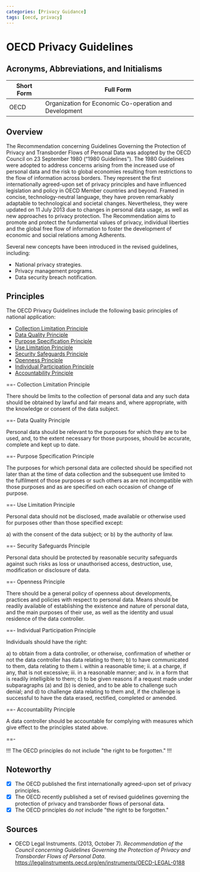 ```yaml
---
categories: [Privacy Guidance]
tags: [oecd, privacy]
---
```


# OECD Privacy Guidelines

## Acronyms, Abbreviations, and Initialisms

| Short Form | Full Form |
| - | - |
| OECD | Organization for Economic Co-operation and Development |

## Overview

The Recommendation concerning Guidelines Governing the Protection of Privacy and Transborder Flows of Personal Data was adopted by the OECD Council on 23 September 1980 (“1980 Guidelines”). The 1980 Guidelines were adopted to address concerns arising from the increased use of personal data and the risk to global economies resulting from restrictions to the flow of information across borders. They represent the first internationally agreed-upon set of privacy principles and have influenced legislation and policy in OECD Member countries and beyond. Framed in concise, technology-neutral language, they have proven remarkably adaptable to technological and societal changes. Nevertheless, they were updated on 11 July 2013 due to changes in personal data usage, as well as new approaches to privacy protection. The Recommendation aims to promote and protect the fundamental values of privacy, individual liberties and the global free flow of information to foster the development of economic and social relations among Adherents.

Several new concepts have been introduced in the revised guidelines, including:

- National privacy strategies.
- Privacy management programs.
- Data security breach notification.

## Principles

The OECD Privacy Guidelines include the following basic principles of national application:

- [Collection Limitation Principle](#collection-limitation-principle)
- [Data Quality Principle](#data-quality-principle)
- [Purpose Specification Principle](#purpose-specification-principle)
- [Use Limitation Principle](#use-limitation-principle)
- [Security Safeguards Principle](#security-safeguards-principle)
- [Openness Principle](#openness-principle)
- [Individual Participation Principle](#individual-participation-principle)
- [Accountability Principle](#accountability-principle)

==- Collection Limitation Principle

There should be limits to the collection of personal data and any such data should be obtained by lawful and fair means and, where appropriate, with the knowledge or consent of the data subject.

==- Data Quality Principle

Personal data should be relevant to the purposes for which they are to be used, and, to the extent necessary for those purposes, should be accurate, complete and kept up to date.

==- Purpose Specification Principle

The purposes for which personal data are collected should be specified not later than at the time of data collection and the subsequent use limited to the fulfilment of those purposes or such others as are not incompatible with those purposes and as are specified on each occasion of change of purpose.

==- Use Limitation Principle

Personal data should not be disclosed, made available or otherwise used for purposes other than those specified except:

a) with the consent of the data subject; or
b) by the authority of law.

==- Security Safeguards Principle

Personal data should be protected by reasonable security safeguards against such risks as loss or unauthorised access, destruction, use, modification or disclosure of data.

==- Openness Principle

There should be a general policy of openness about developments, practices and policies with respect to personal data. Means should be readily available of establishing the existence and nature of personal data, and the main purposes of their use, as well as the identity and usual residence of the data controller.

==- Individual Participation Principle

Individuals should have the right:

a) to obtain from a data controller, or otherwise, confirmation of whether or not the data controller has data relating to them;
b) to have communicated to them, data relating to them
    i. within a reasonable time;
    ii. at a charge, if any, that is not excessive;
    iii. in a reasonable manner; and
    iv. in a form that is readily intelligible to them;
c) to be given reasons if a request made under subparagraphs (a) and (b) is denied, and to be able to challenge such denial; and
d) to challenge data relating to them and, if the challenge is successful to have the data erased, rectified, completed or amended.

==- Accountability Principle

A data controller should be accountable for complying with measures which give effect to the principles stated above.

==-

!!!
The OECD principles do not include "the right to be forgotten."
!!!

## Noteworthy

- [x] The OECD published the first internationally agreed-upon set of privacy principles.
- [x] The OECD recently published a set of revised guidelines governing the protection of privacy and transborder flows of personal data.
- [x] The OECD principles do *not* include "the right to be forgotten."

## Sources

- OECD Legal Instruments. (2013, October 7). *Recommendation of the Council concerning Guidelines Governing the Protection of Privacy and Transborder Flows of Personal Data*. https://legalinstruments.oecd.org/en/instruments/OECD-LEGAL-0188